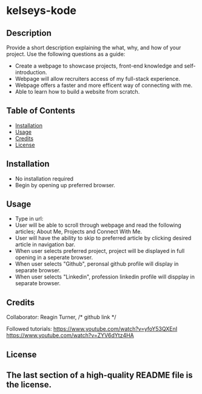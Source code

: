 # kelseys-kode
## Description
Provide a short description explaining the what, why, and how of your project. Use the following questions as a guide:
- Create a webpage to showcase projects, front-end knowledge and self-introduction.
- Webpage will allow recruiters access of my full-stack experience.
- Webpage offers a faster and more efficent way of connecting with me.
- Able to learn how to build a website from scratch.

## Table of Contents
- [Installation](#installation)
- [Usage](#usage)
- [Credits](#credits)
- [License](#license)

## Installation
- No installation required
- Begin by opening up preferred browser.

## Usage
- Type in url: 
- User will be able to scroll through webpage and read the following articles; About Me, Projects and Connect With Me.
- User will have the ability to skip to preferred article by clicking desired article in navigation bar.
- When user selects preferred project, project will be displayed in full opening in a seperate browser. 
- When user selects "Github", peronsal github profile will display in separate browser.
- When user selects "Linkedin", profession linkedin profile will dispplay in separate browser.

## Credits
Collaborator: Reagin Turner, /* github link */

Followed tutorials:
https://www.youtube.com/watch?v=yfoY53QXEnI
https://www.youtube.com/watch?v=ZYV6dYtz4HA
## License
The last section of a high-quality README file is the license. 
---